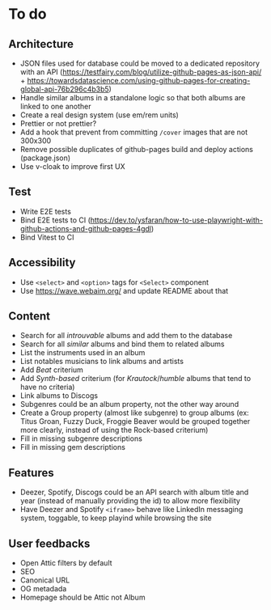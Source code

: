 # To do

## Architecture

- JSON files used for database could be moved to a dedicated repository with an API (https://testfairy.com/blog/utilize-github-pages-as-json-api/ + https://towardsdatascience.com/using-github-pages-for-creating-global-api-76b296c4b3b5)
- Handle similar albums in a standalone logic so that both albums are linked to one another
- Create a real design system (use em/rem units)
- Prettier or not prettier?
- Add a hook that prevent from committing `/cover` images that are not 300x300
- Remove possible duplicates of github-pages build and deploy actions (package.json)
- Use v-cloak to improve first UX

## Test

- Write E2E tests
- Bind E2E tests to CI (https://dev.to/ysfaran/how-to-use-playwright-with-github-actions-and-github-pages-4gdl)
- Bind Vitest to CI

## Accessibility

- Use `<select>` and `<option>` tags for `<Select>` component
- Use https://wave.webaim.org/ and update README about that

## Content

- Search for all *introuvable* albums and add them to the database
- Search for all *similar* albums and bind them to related albums
- List the instruments used in an album
- List notables musicians to link albums and artists
- Add *Beat* criterium
- Add *Synth-based* criterium (for *Krautock*/*humble* albums that tend to have no criteria)
- Link albums to Discogs
- Subgenres could be an album property, not the other way around
- Create a Group property (almost like subgenre) to group albums (ex: Titus Groan, Fuzzy Duck, Froggie Beaver would be grouped together more clearly, instead of using the Rock-based criterium)
- Fill in missing subgenre descriptions
- Fill in missing gem descriptions

## Features

- Deezer, Spotify, Discogs could be an API search with album title and year (instead of manually providing the id) to allow more flexibility
- Have Deezer and Spotify `<iframe>` behave like LinkedIn messaging system, toggable, to keep playind while browsing the site

## User feedbacks

- Open Attic filters by default
- SEO
- Canonical URL
- OG metadada
- Homepage should be Attic not Album
